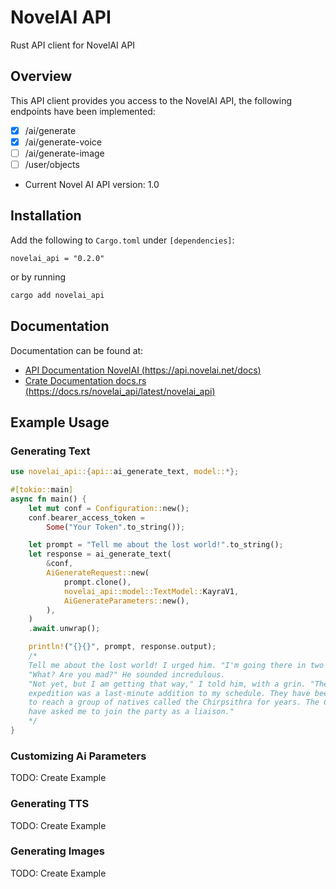 # NovelAI API
Rust API client for NovelAI API

## Overview

This API client provides you access to the NovelAI API, the following endpoints have been implemented:
- [X] /ai/generate
- [X] /ai/generate-voice
- [ ] /ai/generate-image
- [ ] /user/objects

- Current Novel AI API version: 1.0

## Installation
Add the following to `Cargo.toml` under `[dependencies]`:

```
novelai_api = "0.2.0"
```
or by running
```bash
cargo add novelai_api
```


## Documentation
Documentation can be found at:
- [API Documentation NovelAI (https://api.novelai.net/docs)](https://api.novelai.net/docs/)
- [Crate Documentation docs.rs (https://docs.rs/novelai_api/latest/novelai_api)](https://docs.rs/novelai_api/latest/novelai_api/)

## Example Usage

### Generating Text
```rust
use novelai_api::{api::ai_generate_text, model::*};

#[tokio::main]
async fn main() {
    let mut conf = Configuration::new();
    conf.bearer_access_token =
        Some("Your Token".to_string());

    let prompt = "Tell me about the lost world!".to_string();
    let response = ai_generate_text(
        &conf,
        AiGenerateRequest::new(
            prompt.clone(),
            novelai_api::model::TextModel::KayraV1,
            AiGenerateParameters::new(),
        ),
    )
    .await.unwrap();

    println!("{}{}", prompt, response.output);
    /*
    Tell me about the lost world! I urged him. "I'm going there in two days' time."
    "What? Are you mad?" He sounded incredulous.
    "Not yet, but I am getting that way," I told him, with a grin. "The 
    expedition was a last-minute addition to my schedule. They have been trying 
    to reach a group of natives called the Chirpsithra for years. The Chirps 
    have asked me to join the party as a liaison."
    */
}
```

### Customizing Ai Parameters
TODO: Create Example

### Generating TTS
TODO: Create Example

### Generating Images
TODO: Create Example
